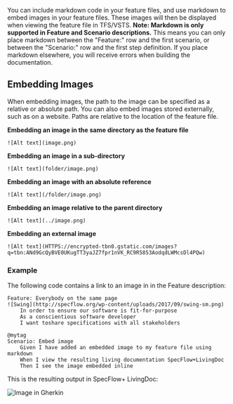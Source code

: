 You can include markdown code in your feature files, and use markdown to embed images in your feature files. These images will then be displayed when viewing the feature file in TFS/VSTS.
**Note: Markdown is only supported in Feature and Scenario descriptions.** This means you can only place markdown between the "Feature:" row and the first scenario, or between the "Scenario:" row and the first step definition. If you place markdown elsewhere, you will receive errors when building the documentation.


## Embedding Images
When embedding images, the path to the image can be specified as a relative or absolute path. You can also embed images stored externally, such as on a website. Paths are relative to the location of the feature file.

**Embedding an image in the same directory as the feature file**

`![Alt text](image.png)`

**Embedding an image in a sub-directory**

`![Alt text](folder/image.png)`

**Embedding an image with an absolute reference**

`![Alt text](/folder/image.png)`

**Embedding an image relative to the parent directory**

`![Alt text](../image.png)`

**Embedding an external image**

`![Alt text](HTTPS://encrypted-tbn0.gstatic.com/images?q=tbn:ANd9GcQyBVE0UKugTT3yaJZ7fpr1nVK_RC9R5853AodqdLWMcsDl4PQw)`

### Example

The following code contains a link to an image in in the Feature description:

```
Feature: Everybody on the same page
![Swing](http://specflow.org/wp-content/uploads/2017/09/swing-sm.png)
	In order to ensure our software is fit-for-purpose
	As a conscientious software developer
	I want toshare specifications with all stakeholders

@mytag
Scenario: Embed image
	Given I have added an embedded image to my feature file using markdown
	When I view the resulting living documentation SpecFlow+LivingDoc 
	Then I see the image embedded inline
```

This is the resulting output in SpecFlow+ LivingDoc:

![Image in Gherkin](http://specflow.org/wp-content/uploads/2017/09/image-in-markdown.png)